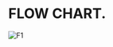 # FLOW CHART.
![F1](https://user-images.githubusercontent.com/98813646/156937711-376a3dd7-dbd2-49d1-8ff4-961c4a0c5c83.PNG)

